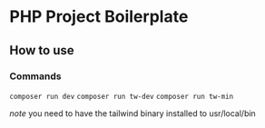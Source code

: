 # PHP Project Boilerplate

## How to use

### Commands
`composer run dev`
`composer run tw-dev`
`composer run tw-min`

*note* you need to have the tailwind binary installed to usr/local/bin
